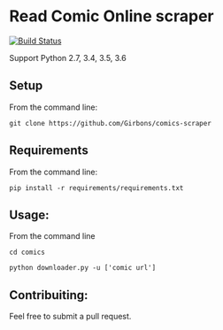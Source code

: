 # Read Comic Online scraper

[![Build Status](https://travis-ci.org/Girbons/comics-scraper.svg?branch=master)](https://travis-ci.org/Girbons/comics-scraper)


Support Python 2.7, 3.4, 3.5, 3.6


## Setup

From the command line:

```
git clone https://github.com/Girbons/comics-scraper
```

## Requirements

From the command line:

```
pip install -r requirements/requirements.txt
```

## Usage:

From the command line

```
cd comics

python downloader.py -u ['comic url']
```

## Contribuiting:

Feel free to submit a pull request.
